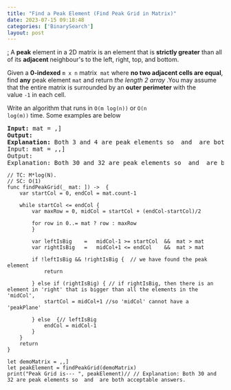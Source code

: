 ```yaml
---
title: "Find a Peak Element (Find Peak Grid in Matrix)"
date: 2023-07-15 09:18:48
categories: ['BinarySearch']
layout: post
---
```


<!-- wp:paragraph -->
<a href="https://leetcode.com/problems/find-a-peak-element-ii/description/" target="_blank" rel="noopener" title="">:</a> A <strong>peak</strong> element in a 2D matrix is an element that is <strong>strictly greater</strong> than all of its <strong>adjacent </strong>neighbour's to the left, right, top, and bottom.


<!-- /wp:paragraph -->

<!-- wp:paragraph -->
Given a <strong>0-indexed</strong> <code>m x n</code> matrix  <code>mat</code> where <strong>no two adjacent cells are equal</strong>, find <strong>any</strong> peak element <code>mat</code> and return <em>the length 2 array </em><code></code>.You may assume that the entire matrix is surrounded by an <strong>outer perimeter</strong> with the value <code>-1</code> in each cell.


<!-- /wp:paragraph -->

<!-- wp:paragraph -->
Write an algorithm that runs in <code>O(m log(n))</code> or <code>O(n log(m))</code> time. Some examples are below


<!-- /wp:paragraph -->

<!-- wp:preformatted -->
<pre class="wp-block-preformatted"><strong>Input:</strong> mat = ,]
<strong>Output:</strong> 
<strong>Explanation:</strong> Both 3 and 4 are peak elements so  and  are both acceptable answers.
Input: mat = ,,]
Output: 
Explanation: Both 30 and 32 are peak elements so  and  are both acceptable answers.</pre>
<!-- /wp:preformatted -->

<!-- wp:code -->
<pre class="wp-block-code"><code lang="swift" class="language-swift">// TC: M*log(N).
// SC: O(1)
func findPeakGrid(_ mat: ]) ->  {
    var startCol = 0, endCol = mat.count-1
    
    while startCol <= endCol {
        var maxRow = 0, midCol = startCol + (endCol-startCol)/2
        
        for row in 0..<mat.count {
            maxRow = mat >= mat ? row : maxRow
        }
        
        var leftIsBig    =   midCol-1 >= startCol  &&  mat > mat
        var rightIsBig   =   midCol+1 <= endCol    &&  mat > mat
        
        if !leftIsBig && !rightIsBig {  // we have found the peak element
            return 
            
        } else if (rightIsBig) { // if rightIsBig, then there is an element in 'right' that is bigger than all the elements in the 'midCol',
            startCol = midCol+1 //so 'midCol' cannot have a 'peakPlane'
            
        } else  {// leftIsBig
            endCol = midCol-1
        }
    }
    return 
}

let demoMatrix = ,,]
let peakElement = findPeakGrid(demoMatrix)
print("Peak Grid is--- ", peakElement)// // Explanation: Both 30 and 32 are peak elements so  and  are both acceptable answers.</code></pre>
<!-- /wp:code -->